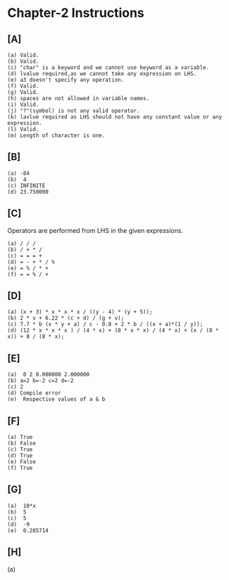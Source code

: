# Chapter-2 Instructions
## [A]

    (a) Valid.
    (b) Valid.
    (c) "char" is a keyword and we cannot use keyword as a variable.
    (d) lvalue required,as we cannot take any expression on LHS.
    (e) a3 doesn't specify any operation.
    (f) Valid.
    (g) Valid.
    (h) spaces are not allowed in variable names.
    (i) Valid.
    (j) "?"(symbol) is not any valid operator.
    (k) lavlue required as LHS should not have any constant value or any expression.
    (l) Valid.
    (m) Length of character is one.
## [B]
    
    (a) -84
    (b)  4
    (c) INFINITE
    (d) 23.750000
## [C] 
   Operators are performed from LHS in the given expressions.
    
    (a) / / /
    (b) / + * /
    (c) = = = +
    (d) = - + * / %
    (e) = % / * +
    (f) = = % / +
## [D]

    (a) (x + 3) * x * x * x / ((y - 4) * (y + 5));
    (b) 2 * v + 6.22 * (c + d) / (g + v);
    (c) 7.7 * b (x * y + a) / c - 0.8 + 2 * b / ((x + a)*(1 / y));
    (d) (12 * x * x * x ) / (4 * x) + (8 * x * x) / (4 * x) + (x / (8 * x)) + 8 / (8 * x);
## [E]

    (a)  0 2 0.000000 2.000000
    (b) a=2 b=-2 c=2 d=-2
    (c) 2
    (d) Compile error
    (e)  Respective values of a & b
## [F]
    
    (a) True
    (b) False
    (c) True
    (d) True
    (e) False
    (f) True
## [G]

    (a)  10*x
    (b)  5
    (c)  5
    (d)  -9
    (e)  0.285714 
 
## [H]
   
   (a) 
     
     
    



